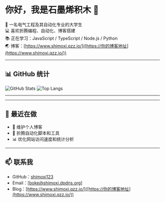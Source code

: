 # 你好，我是石墨烯积木 👋

🌱 一名电气工程及其自动化专业的大学生  
💻 喜欢折腾编程、自动化、博客搭建  
📚 正在学习：JavaScript / TypeScript / Node.js / Python  
🌏 博客：[https://www.shimoxi.qzz.io/]([https://你的博客地址](https://www.shimoxi.qzz.io/))

---

## 📊 GitHub 统计
![GitHub Stats](https://github-readme-stats.vercel.app/api?username=shimoxi123&show_icons=true&theme=radical)
![Top Langs](https://github-readme-stats.vercel.app/api/top-langs/?username=shimoxi123&layout=compact&theme=radical)

---

---

## 🌟 最近在做
- 📝 维护个人博客
- 🔧 折腾自动化脚本和工具
- 📊 优化网站访问速度和统计分析

---

## 📫 联系我
- GitHub：[shimoxi123](https://github.com/shimoxi123)
- Email：[boke@shimoxi.dpdns.org]
- Blog：[https://www.shimoxi.qzz.io/]([https://你的博客地址](https://www.shimoxi.qzz.io/))
